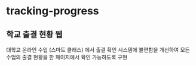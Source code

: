 # tracking-progress

## 학교 출결 현황 웹
대학교 온라인 수업 (스마트 클래스) 에서 출결 확인 시스템에 불편함을 개선하여
모든 수업의 출결 현황을 한 페이지에서 확인 가능하도록 구현
